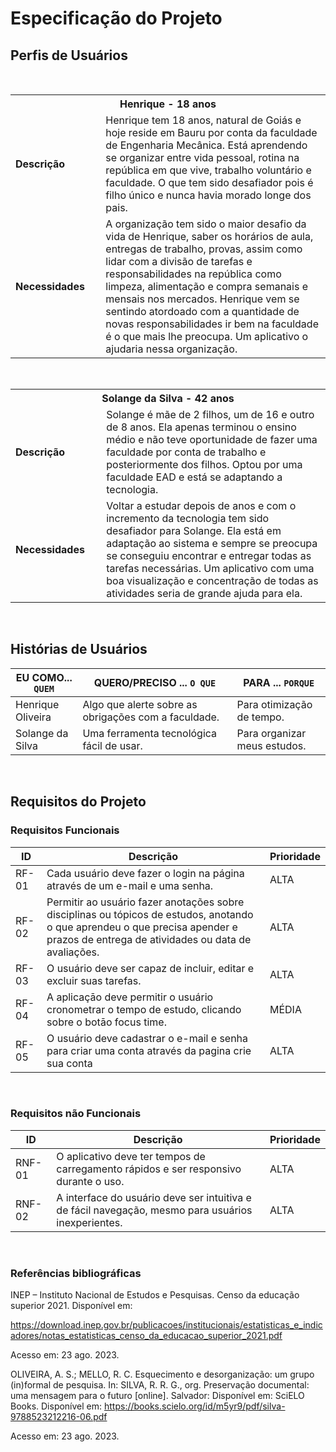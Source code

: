 # Especificação do Projeto


## Perfis de Usuários
&nbsp;
<table>
<tbody>
<tr align=center>
<th colspan="2">Henrique - 18 anos </th>
</tr>
<tr>
<td width="150px"><b>Descrição</b></td>
<td width="600px">Henrique tem 18 anos, natural de Goiás e hoje reside em Bauru por conta da faculdade de Engenharia Mecânica. Está aprendendo se organizar entre vida pessoal, rotina na república em que vive, trabalho voluntário e faculdade. O que tem sido desafiador pois é filho único e nunca havia morado longe dos pais.</td>
</tr>
<tr>
<td><b>Necessidades</b></td>
<td>A organização tem sido o maior desafio da vida de Henrique, saber os horários de aula, entregas de trabalho, provas, assim como lidar com a divisão de tarefas e responsabilidades na república como limpeza, alimentação e compra semanais e mensais nos mercados. Henrique vem se sentindo atordoado com a quantidade de novas responsabilidades ir bem na faculdade é o que mais lhe preocupa. Um aplicativo o ajudaria nessa organização. </td>
</tr>
</tbody>
</table>

&nbsp;
&nbsp;
<table>
<tbody>
<tr align=center>
<th colspan="2">Solange da Silva - 42 anos </th>
</tr>
<tr>
<td width="150px"><b>Descrição</b></td>
<td width="600px">Solange é mãe de 2 filhos, um de 16 e outro de 8 anos. Ela apenas terminou o ensino médio e não teve oportunidade de fazer uma faculdade por conta de trabalho e posteriormente dos filhos. Optou por uma faculdade EAD e está se adaptando a tecnologia.</td>
</tr>
<tr>
<td><b>Necessidades</b></td>
<td>Voltar a estudar depois de anos e com o incremento da tecnologia tem sido desafiador para Solange. Ela está em adaptação ao sistema e sempre se preocupa se conseguiu encontrar e entregar todas as tarefas necessárias. Um aplicativo com uma boa visualização e concentração de todas as atividades seria de grande ajuda para ela.  </td>
</tr>
</tbody>
</table>

&nbsp;

## Histórias de Usuários



|EU COMO... `QUEM`   | QUERO/PRECISO ... `O QUE` |PARA ... `PORQUE`                 |
|--------------------|---------------------------|----------------------------------|
| Henrique Oliveira                | Algo que alerte sobre as obrigações com a faculdade.                       | Para otimização de tempo.                              |
| Solange da Silva               | Uma ferramenta tecnológica fácil de usar.                       | Para organizar meus estudos.                               |

&nbsp;

## Requisitos do Projeto
### Requisitos Funcionais


|ID    | Descrição                | Prioridade |
|-------|---------------------------------|----|
| RF-01 |  Cada usuário deve fazer o login na página através de um e-mail e uma senha. | ALTA   | 
| RF-02 |  Permitir ao usuário fazer anotações sobre disciplinas ou tópicos de estudos, anotando o que aprendeu o que precisa apender  e prazos de entrega de atividades ou data de avaliações.                      | ALTA   | 
| RF-03 |  O usuário deve ser capaz de incluir, editar e excluir suas tarefas.                      | ALTA  | 
|RF-04| A aplicaçāo deve permitir o usuário cronometrar o tempo de estudo, clicando sobre o botāo focus time.| MÉDIA|
|RF-05| O usuário deve cadastrar o e-mail e senha para criar uma conta através da pagina crie sua conta | ALTA|



&nbsp;


### Requisitos não Funcionais


|ID    | Descrição                | Prioridade |
|-------|---------------------------------|----|
| RNF-01 |  O aplicativo deve ter tempos de carregamento rápidos e ser responsivo durante o uso. | ALTA   | 
| RNF-02 |  A interface do usuário deve ser intuitiva e de fácil navegação, mesmo para usuários inexperientes.                      | ALTA  |


&nbsp;


### Referências bibliográficas

INEP – Instituto Nacional de Estudos e Pesquisas. Censo da educação superior 2021. Disponível em: 

https://download.inep.gov.br/publicacoes/institucionais/estatisticas_e_indicadores/notas_estatisticas_censo_da_educacao_superior_2021.pdf 

Acesso em: 23 ago. 2023. 

 

OLIVEIRA, A. S.; MELLO, R. C. Esquecimento e desorganização: um grupo (in)formal de pesquisa. In: SILVA, R. R. G., org. Preservação documental: uma mensagem para o futuro [online]. Salvador:  Disponível em: SciELO Books. Disponível em: https://books.scielo.org/id/m5yr9/pdf/silva-9788523212216-06.pdf 

Acesso em: 23 ago. 2023. 
